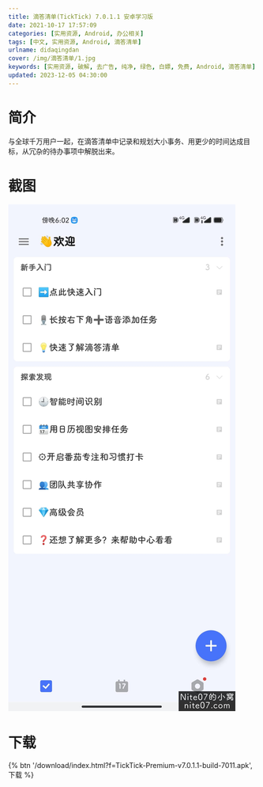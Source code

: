 ```yaml
---
title: 滴答清单(TickTick) 7.0.1.1 安卓学习版
date: 2021-10-17 17:57:09
categories: [实用资源, Android, 办公相关]
tags: [中文, 实用资源, Android, 滴答清单]
urlname: didaqingdan
cover: /img/滴答清单/1.jpg
keywords: [实用资源, 破解, 去广告, 纯净, 绿色, 白嫖, 免费, Android, 滴答清单]
updated: 2023-12-05 04:30:00
---
```


# 简介

与全球千万用户一起，在滴答清单中记录和规划大小事务、用更少的时间达成目标，从冗杂的待办事项中解脱出来。

# 截图

![](/img/滴答清单/2.jpg)

# 下载

{% btn '/download/index.html?f=TickTick-Premium-v7.0.1.1-build-7011.apk',下载 %}

